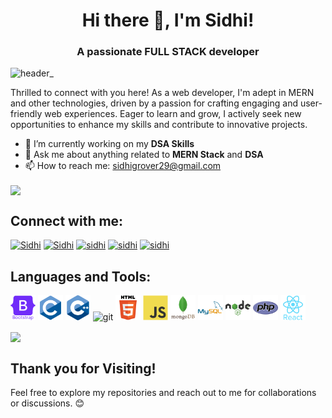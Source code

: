 <h1 align="center">Hi there 👋, I'm Sidhi!</h1>
<h3 align="center">A passionate FULL STACK developer</h3>

![header_](https://user-images.githubusercontent.com/80106274/155994781-7c22a80e-99b6-4e2e-a288-a706e1818289.png)

Thrilled to connect with you here! As a web developer, I'm adept in MERN and other technologies, driven by a passion for crafting engaging and user-friendly web experiences. Eager to learn and grow, I actively seek new opportunities to enhance my skills and contribute to innovative projects.

- 🔭 I’m currently working on my **DSA Skills**
- 💬 Ask me about anything related to **MERN Stack** and **DSA**
- 📫 How to reach me: [sidhigrover29@gmail.com](mailto:sidhigrover29@gmail.com)



<img align="center" src="https://user-images.githubusercontent.com/73097560/115834477-dbab4500-a447-11eb-908a-139a6edaec5c.gif"/>

## Connect with me:

<p align="left">
  <a href="https://www.linkedin.com/in/sidhi-grover-700742262/" target="_blank"><img src="https://raw.githubusercontent.com/rahuldkjain/github-profile-readme-generator/master/src/images/icons/Social/linked-in-alt.svg" alt="Sidhi" height="30" width="40" /></a>
  <a href="https://www.hackerrank.com/profile/sidhigrover29" target="_blank"><img src="https://raw.githubusercontent.com/rahuldkjain/github-profile-readme-generator/master/src/images/icons/Social/hackerrank.svg" alt="Sidhi" height="30" width="40" /></a>
  <a href="https://codeforces.com/profile/sidhigrover" target="_blank"><img src="https://raw.githubusercontent.com/rahuldkjain/github-profile-readme-generator/master/src/images/icons/Social/codeforces.svg" alt="sidhi" height="30" width="40" /></a>
  <a href="https://leetcode.com/u/sidhigrover/" target="_blank"><img src="https://raw.githubusercontent.com/rahuldkjain/github-profile-readme-generator/master/src/images/icons/Social/leet-code.svg" alt="sidhi" height="30" width="40" /></a>
  <a href="https://www.geeksforgeeks.org/user/sidhigrzpmf/" target="_blank"><img src="https://raw.githubusercontent.com/rahuldkjain/github-profile-readme-generator/master/src/images/icons/Social/geeks-for-geeks.svg" alt="sidhi" height="30" width="40" /></a>
</p>



## Languages and Tools:

<p align="left">
 
  <img src="https://raw.githubusercontent.com/devicons/devicon/master/icons/bootstrap/bootstrap-plain-wordmark.svg" alt="bootstrap" width="40" height="40"/>
  <img src="https://raw.githubusercontent.com/devicons/devicon/master/icons/c/c-original.svg" alt="c" width="40" height="40"/>
  <img src="https://raw.githubusercontent.com/devicons/devicon/master/icons/cplusplus/cplusplus-original.svg" alt="cplusplus" width="40" height="40"/>
  <img src="https://www.vectorlogo.zone/logos/git-scm/git-scm-icon.svg" alt="git" width="40" height="40"/>
  <img src="https://raw.githubusercontent.com/devicons/devicon/master/icons/html5/html5-original-wordmark.svg" alt="html5" width="40" height="40"/>
  <img src="https://raw.githubusercontent.com/devicons/devicon/master/icons/javascript/javascript-original.svg" alt="javascript" width="40" height="40"/>
  <img src="https://raw.githubusercontent.com/devicons/devicon/master/icons/mongodb/mongodb-original-wordmark.svg" alt="mongodb" width="40" height="40"/>
  <img src="https://raw.githubusercontent.com/devicons/devicon/master/icons/mysql/mysql-original-wordmark.svg" alt="mysql" width="40" height="40"/>
  <img src="https://raw.githubusercontent.com/devicons/devicon/master/icons/nodejs/nodejs-original-wordmark.svg" alt="nodejs" width="40" height="40"/>
  <img src="https://raw.githubusercontent.com/devicons/devicon/master/icons/php/php-original.svg" alt="php" width="40" height="40"/>
  <img src="https://raw.githubusercontent.com/devicons/devicon/master/icons/react/react-original-wordmark.svg" alt="react" width="40" height="40"/>
  
</p>

<img align="center" src="https://user-images.githubusercontent.com/73097560/115834477-dbab4500-a447-11eb-908a-139a6edaec5c.gif"/>




## Thank you for Visiting!

Feel free to explore my repositories and reach out to me for collaborations or discussions. 😊
